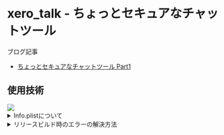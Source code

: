 # xero_talk - ちょっとセキュアなチャットツール

ブログ記事
- [ちょっとセキュアなチャットツール Part1](https://xenfo.org/blog/life/2024-07-24/)

## 使用技術
<img src="https://go-skill-icons.vercel.app/api/icons?i=flutter,dart,firebase,apple" />

<details>
  <summary>Info.plistについて</summary>

`ios/Runner/Info.plist`に下記を追記してください
```xml
<key>NSCameraUsageDescription</key>
<string>Access to take a photo by camera</string>
<key>NSAppleMusicUsageDescription</key>
<string>Access to pick a photo</string>
<key>NSPhotoLibraryUsageDescription</key>
<string>Access to pick a photo</string>
<key>LSApplicationQueriesSchemes</key>
<array>
    <string>http</string>
    <string>https</string>
</array>
<key>NSAppTransportSecurity</key>
<dict>
    <key>NSAllowsArbitraryLoads</key>
    <true/>
</dict>
```
</details>

<details>
  <summary>リリースビルド時のエラーの解決方法</summary>

下記エラーが出た場合は`ios/Runner.xcworkspace`を開いてタブの`Product > Build`をタップしてからまたコマンドを実行すれば治る。証明書の問題っぽい
```
Could not build the precompiled application for the device.
Error (Xcode): No profiles for 'com.example.xeroTalk' were found: Xcode couldn't find any iOS App Development provisioning profiles matching 'com.example.xeroTalk'. Automatic signing is disabled and unable to generate a profile. To enable
automatic signing, pass -allowProvisioningUpdates to xcodebuild.
~/xero_talk/ios/Runner.xcodeproj



It appears that there was a problem signing your application prior to installation on the device.

Verify that the Bundle Identifier in your project is your signing id in Xcode
  open ios/Runner.xcworkspace

Also try selecting 'Product > Build' to fix the problem.

Error running application on yomi4486’s iPhone13.
```
</details>
